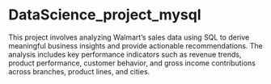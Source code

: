 # DataScience_project_mysql
This project involves analyzing Walmart’s sales data using SQL to derive meaningful business insights and provide actionable recommendations. The analysis includes key performance indicators such as revenue trends, product performance, customer behavior, and gross income contributions across branches, product lines, and cities.
